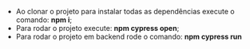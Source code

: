 - Ao clonar o projeto para instalar todas as dependências execute o comando: **npm i**;
- Para rodar o projeto execute: **npm cypress open**;
- Para rodar o projeto em backend rode o comando: **npm cypress run**